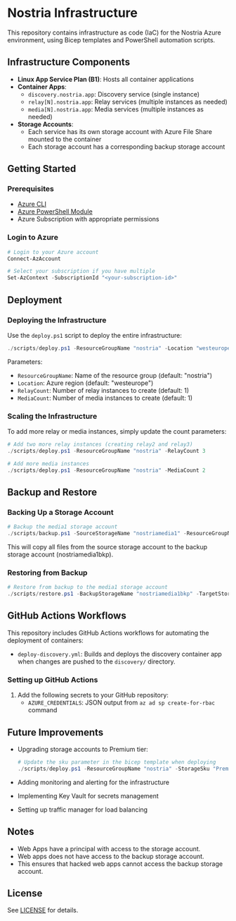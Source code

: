 # Nostria Infrastructure

This repository contains infrastructure as code (IaC) for the Nostria Azure environment, using Bicep templates and PowerShell automation scripts.

## Infrastructure Components

- **Linux App Service Plan (B1)**: Hosts all container applications
- **Container Apps**:
  - `discovery.nostria.app`: Discovery service (single instance)
  - `relay[N].nostria.app`: Relay services (multiple instances as needed)
  - `media[N].nostria.app`: Media services (multiple instances as needed)
- **Storage Accounts**:
  - Each service has its own storage account with Azure File Share mounted to the container
  - Each storage account has a corresponding backup storage account

## Getting Started

### Prerequisites

- [Azure CLI](https://docs.microsoft.com/en-us/cli/azure/install-azure-cli)
- [Azure PowerShell Module](https://docs.microsoft.com/en-us/powershell/azure/install-az-ps)
- Azure Subscription with appropriate permissions

### Login to Azure

```powershell
# Login to your Azure account
Connect-AzAccount

# Select your subscription if you have multiple
Set-AzContext -SubscriptionId "<your-subscription-id>"
```

## Deployment

### Deploying the Infrastructure

Use the `deploy.ps1` script to deploy the entire infrastructure:

```powershell
./scripts/deploy.ps1 -ResourceGroupName "nostria" -Location "westeurope"
```

Parameters:
- `ResourceGroupName`: Name of the resource group (default: "nostria")
- `Location`: Azure region (default: "westeurope")
- `RelayCount`: Number of relay instances to create (default: 1)
- `MediaCount`: Number of media instances to create (default: 1)

### Scaling the Infrastructure

To add more relay or media instances, simply update the count parameters:

```powershell
# Add two more relay instances (creating relay2 and relay3)
./scripts/deploy.ps1 -ResourceGroupName "nostria" -RelayCount 3

# Add more media instances
./scripts/deploy.ps1 -ResourceGroupName "nostria" -MediaCount 2
```

## Backup and Restore

### Backing Up a Storage Account

```powershell
# Backup the media1 storage account
./scripts/backup.ps1 -SourceStorageName "nostriamedia1" -ResourceGroupName "nostria"
```

This will copy all files from the source storage account to the backup storage account (nostriamedia1bkp).

### Restoring from Backup

```powershell
# Restore from backup to the media1 storage account
./scripts/restore.ps1 -BackupStorageName "nostriamedia1bkp" -TargetStorageName "nostriamedia1" -ResourceGroupName "nostria"
```

## GitHub Actions Workflows

This repository includes GitHub Actions workflows for automating the deployment of containers:

- `deploy-discovery.yml`: Builds and deploys the discovery container app when changes are pushed to the `discovery/` directory.

### Setting up GitHub Actions

1. Add the following secrets to your GitHub repository:
   - `AZURE_CREDENTIALS`: JSON output from `az ad sp create-for-rbac` command

## Future Improvements

- Upgrading storage accounts to Premium tier:
  ```powershell
  # Update the sku parameter in the bicep template when deploying
  ./scripts/deploy.ps1 -ResourceGroupName "nostria" -StorageSku "Premium_LRS"
  ```

- Adding monitoring and alerting for the infrastructure
- Implementing Key Vault for secrets management
- Setting up traffic manager for load balancing


## Notes

- Web Apps have a principal with access to the storage account.
- Web apps does not have access to the backup storage account.
- This ensures that hacked web apps cannot access the backup storage account.

## License

See [LICENSE](./LICENSE) for details.
